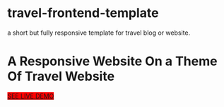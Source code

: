 # travel-frontend-template
a short but fully responsive template for travel blog or website.

<h1>A Responsive Website On a Theme Of Travel Website</h1>

<a style="background:red;height:40px;width:60px" href="https://pro1-frontend.herokuapp.com/">SEE LIVE DEMO</a>
